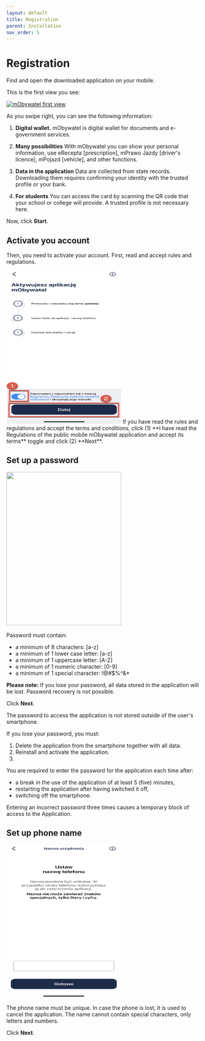 ```yaml
---
layout: default
title: Registration
parent: Installation
nav_order: 5
---
```


# Registration

Find and open the downloaded application on your mobile.

This is the first view you see:

[![mObywatel first view](https://res.cloudinary.com/marcomontalbano/image/upload/v1619259701/video_to_markdown/images/youtube--FkBmNepjvzQ-c05b58ac6eb4c4700831b2b3070cd403.jpg)](https://www.youtube.com/watch?v=FkBmNepjvzQ "mObywatel first view")

As you swipe right, you can see the following information:

1. **Digital wallet.** 
   mObywatel is digital wallet for documents and e-government services.

2. **Many possibilities**
   With mObywatel you can show your personal information, use eRecepta [prescription], mPrawo Jazdy [driver's licence], mPojazd [vehicle], and other functions.

3. **Data in the application**
Data are collected from state records. Downloading them requires confirming your identity with the trusted profile or your bank.

4. **For students**
You can access the card by scanning the QR code that your school or college will provide. A trusted profile is not necessary here.

Now, click **Start**.
   

## Activate you account

Then, you need to activate your account. First, read and accept rules and regulations.  

<img src="../assets/images/activate.jpeg" width="300" height="400">  
If you have read the rules and regulations and accept the terms and conditions, click (1) **I have read the Regulations of the public mobile mObywatel application and accept its terms** toggle and click (2) **Next**.


## Set up a password
<img src="../assets/images/password" width="300" height="400">

Password must contain:
- a minimum of 8 characters: [a-z]
- a minimum of 1 lower case letter: [a-z]
- a minimum of 1 uppercase letter: [A-Z]
- a minimum of 1 numeric character: [0-9]
- a minimum of 1 special character: !@#$%^&*

**Please note:** If you lose your password, all data stored in the application will be lost. Password recovery is not possible.

Click **Next**.

The password to access the application is not stored outside of the user's smartphone. 

If you lose your password, you must:
1. Delete the application from the smartphone together with all data.
2. Reinstall and activate the application.
3. 
You are required to enter the password for the application each time after:
- a break in the use of the application of at least 5 (five) minutes,
- restarting the application after having switched it off,
- switching off the smartphone.

Entering an incorrect password three times causes a temporary block of access to the Application.   


## Set up phone name

<img src="../assets/images/phonename.jpeg" width="300" height="400">

The phone name must be unique. In case the phone is lost, it is used to cancel the application. The name cannot contain special characters, only letters and numbers.

Click **Next**.